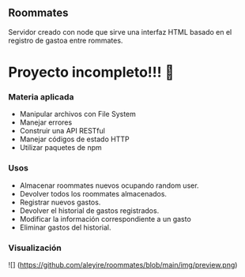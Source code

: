 ## Roommates
Servidor creado con node que sirve una interfaz HTML basado en el registro de gastoa entre rommates. 

# Proyecto incompleto!!! :construction:

### Materia aplicada
- Manipular archivos con File System
- Manejar errores
- Construir una API RESTful
- Manejar códigos de estado HTTP
- Utilizar paquetes de npm

### Usos
- Almacenar roommates nuevos ocupando random user.
- Devolver todos los roommates almacenados.
- Registrar nuevos gastos.
- Devolver el historial de gastos registrados.
- Modificar la información correspondiente a un gasto
- Eliminar gastos del historial.

### Visualización

![] (https://github.com/aleyire/roommates/blob/main/img/preview.png)
